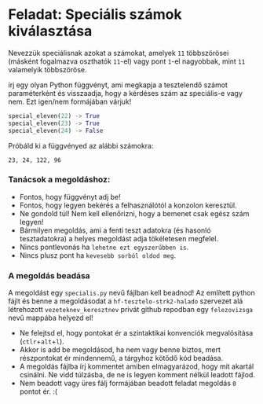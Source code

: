 # Feladat: Speciális számok kiválasztása

Nevezzük speciálisnak azokat a számokat, amelyek `11` többszörösei (másként fogalmazva oszthatók `11`-el) vagy pont `1`-el nagyobbak, mint `11` valamelyik többszöröse.

írj egy olyan Python függvényt, ami megkapja a tesztelendő számot paraméterként és visszaadja, hogy a kérdéses szám az speciális-e vagy nem. Ezt igen/nem formájában várjuk!

```Python
special_eleven(22) -> True
special_eleven(23) -> True
special_eleven(24) -> False
```

Próbáld ki a függvényed az alábbi számokra:
```
23, 24, 122, 96
```

### Tanácsok a megoldáshoz:
* Fontos, hogy függvényt adj be!
* Fontos, hogy legyen bekérés a felhasználótól a konzolon keresztül.
* Ne gondold túl! Nem kell ellenőrizni, hogy a bemenet csak egész szám legyen!
* Bármilyen megoldás, ami a fenti teszt adatokra (és hasonló tesztadatokra) a helyes megoldást adja tökéletesen megfelel.
* Nincs pontlevonás ha `lehetne ezt egyszerűbben is`.
* Nincs plusz pont ha `kevesebb sorból oldod meg`.


### A megoldás beadása
A megoldást egy `specialis.py` nevű fájlban kell beadnod! 
Az említett python fájlt és benne a megoldásodat a `hf-tesztelo-strk2-halado` szervezet alá létrehozott `vezeteknev_keresztnev` privát github repodban egy `felezovizsga` nevű mappába helyezd el!

* Ne felejtsd el, hogy pontokat ér a szintaktikai konvenciók megvalósítása (`ctlr`+`alt`+`l`).
* Akkor is add be megoldásod, ha nem vagy benne biztos, mert részpontokat ér mindennemű, a tárgyhoz kötődő kód beadása.
* A megoldás fájlba írj kommentet amiben elmagyarázod, hogy mit akartál csinálni. Ne vidd túlzásba, de ne is legyen komment nélkül leadott fájlod.
* Nem beadott vagy üres fálj formájában beadott feladat megoldás `0` pontot ér. :(

